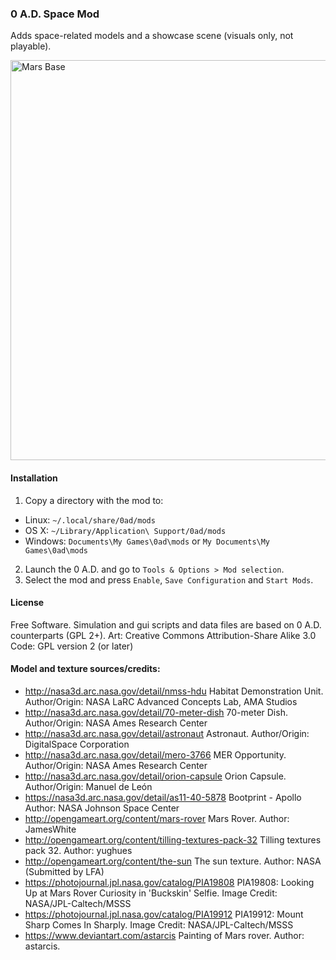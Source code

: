 ### 0 A.D. Space Mod

Adds space-related models and a showcase scene (visuals only, not playable).

<img src="http://i.imgur.com/u6e4EAn.jpg" alt="Mars Base" width="640">

#### Installation
1. Copy a directory with the mod to:
  * Linux: `~/.local/share/0ad/mods`
  * OS X: `~/Library/Application\ Support/0ad/mods`
  * Windows: `Documents\My Games\0ad\mods` or `My Documents\My Games\0ad\mods`
2. Launch the 0 A.D. and go to `Tools & Options > Mod selection`.
3. Select the mod and press `Enable`, `Save Configuration` and `Start Mods`.

#### License
Free Software.
Simulation and gui scripts and data files are based on 0 A.D. counterparts (GPL 2+).
Art: Creative Commons Attribution-Share Alike 3.0
Code: GPL version 2 (or later)

#### Model and texture sources/credits:
* http://nasa3d.arc.nasa.gov/detail/nmss-hdu  Habitat Demonstration Unit.  Author/Origin: NASA LaRC Advanced Concepts Lab, AMA Studios
* http://nasa3d.arc.nasa.gov/detail/70-meter-dish  70-meter Dish.  Author/Origin: NASA Ames Research Center
* http://nasa3d.arc.nasa.gov/detail/astronaut  Astronaut.  Author/Origin: DigitalSpace Corporation
* http://nasa3d.arc.nasa.gov/detail/mero-3766  MER Opportunity.   Author/Origin: NASA Ames Research Center
* http://nasa3d.arc.nasa.gov/detail/orion-capsule  Orion Capsule.   Author/Origin: Manuel de León
* https://nasa3d.arc.nasa.gov/detail/as11-40-5878  Bootprint - Apollo  Author: NASA Johnson Space Center
* http://opengameart.org/content/mars-rover  Mars Rover.  Author: JamesWhite
* http://opengameart.org/content/tilling-textures-pack-32  Tilling textures pack 32.   Author: yughues
* http://opengameart.org/content/the-sun  The sun texture.  Author: NASA (Submitted by LFA)
* https://photojournal.jpl.nasa.gov/catalog/PIA19808  PIA19808: Looking Up at Mars Rover Curiosity in 'Buckskin' Selfie.  Image Credit: NASA/JPL-Caltech/MSSS
* https://photojournal.jpl.nasa.gov/catalog/PIA19912  PIA19912: Mount Sharp Comes In Sharply.  Image Credit: NASA/JPL-Caltech/MSSS
* https://www.deviantart.com/astarcis  Painting of Mars rover.  Author: astarcis.
